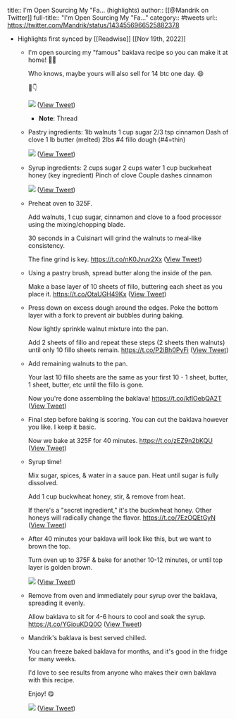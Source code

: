 title:: I'm Open Sourcing My "Fa... (highlights)
author:: [[@Mandrik on Twitter]]
full-title:: "I'm Open Sourcing My "Fa..."
category:: #tweets
url:: https://twitter.com/Mandrik/status/1434556966525882378

- Highlights first synced by [[Readwise]] [[Nov 19th, 2022]]
	- I'm open sourcing my "famous" baklava recipe so you can make it at home! 👩‍🍳
	  
	  Who knows, maybe yours will also sell for 14 btc one day. 😄
	  
	   🧵👇 
	  
	  ![](https://pbs.twimg.com/media/E-iR9UNXsAYx6vE.jpg) ([View Tweet](https://twitter.com/Mandrik/status/1434556966525882378))
		- **Note**: Thread
	- Pastry ingredients:
	  1lb walnuts
	  1 cup sugar
	  2/3 tsp cinnamon
	  Dash of clove
	  1 lb butter (melted)
	  2lbs #4 fillo dough (#4=thin) 
	  
	  ![](https://pbs.twimg.com/media/E-iR_I7XoAAYKRa.jpg) ([View Tweet](https://twitter.com/Mandrik/status/1434556997488283657))
	- Syrup ingredients:
	  2 cups sugar
	  2 cups water
	  1 cup buckwheat honey (key ingredient)
	  Pinch of clove
	  Couple dashes cinnamon 
	  
	  ![](https://pbs.twimg.com/media/E-iSADIXIAkCDYx.jpg) ([View Tweet](https://twitter.com/Mandrik/status/1434557012772335617))
	- Preheat oven to 325F.
	  
	  Add walnuts, 1 cup sugar, cinnamon and clove to a food processor using the mixing/chopping blade.
	  
	  30 seconds in a Cuisinart will grind the walnuts to meal-like consistency.
	  
	  The fine grind is key. https://t.co/nK0Jvuv2Xx ([View Tweet](https://twitter.com/Mandrik/status/1434557272722657280))
	- Using a pastry brush, spread butter along the inside of the pan. 
	  
	  Make a base layer of 10 sheets of fillo, buttering each sheet as you place it. https://t.co/OtaUGH49Kx ([View Tweet](https://twitter.com/Mandrik/status/1434560057363124225))
	- Press down on excess dough around the edges. Poke the bottom layer with a fork to prevent air bubbles during baking.
	  
	  Now lightly sprinkle walnut mixture into the pan.
	  
	  Add 2 sheets of fillo and repeat these steps (2 sheets then walnuts) until only 10 fillo sheets remain. https://t.co/P2iBh0PyFi ([View Tweet](https://twitter.com/Mandrik/status/1434562355875172356))
	- Add remaining walnuts to the pan.
	  
	  Your last 10 fillo sheets are the same as your first 10 - 1 sheet, butter, 1 sheet, butter, etc until the fillo is gone.
	  
	  Now you're done assembling the baklava! https://t.co/kflOebQA2T ([View Tweet](https://twitter.com/Mandrik/status/1434566355257331723))
	- Final step before baking is scoring. You can cut the baklava however you like. I keep it basic.
	  
	  Now we bake at 325F for 40 minutes. https://t.co/zEZ9n2bKQU ([View Tweet](https://twitter.com/Mandrik/status/1434575102184763395))
	- Syrup time!
	  
	  Mix sugar, spices, & water in a sauce pan. Heat until sugar is fully dissolved. 
	  
	  Add 1 cup buckwheat honey, stir, & remove from heat. 
	  
	  If there's a "secret ingredient," it's the buckwheat honey. Other honeys will radically change the flavor. https://t.co/7EzOQEtGyN ([View Tweet](https://twitter.com/Mandrik/status/1434576201515941898))
	- After 40 minutes your baklava will look like this, but we want to brown the top.
	  
	  Turn oven up to 375F & bake for another 10-12 minutes, or until top layer is golden brown. 
	  
	  ![](https://pbs.twimg.com/media/E-ijeRcXIAI08Dq.jpg) ([View Tweet](https://twitter.com/Mandrik/status/1434576231262003201))
	- Remove from oven and immediately pour syrup over the baklava, spreading it evenly.
	  
	  Allow baklava to sit for 4-6 hours to cool and soak the syrup. https://t.co/YGiouKDQ0O ([View Tweet](https://twitter.com/Mandrik/status/1434577053609828355))
	- Mandrik's baklava is best served chilled.
	  
	  You can freeze baked baklava for months, and it's good in the fridge for many weeks. 
	  
	  I'd love to see results from anyone who makes their own baklava with this recipe.
	  
	  Enjoy! 😋 
	  
	  ![](https://pbs.twimg.com/media/E-ikP5VWQAQUQkH.jpg) ([View Tweet](https://twitter.com/Mandrik/status/1434577086656753672))